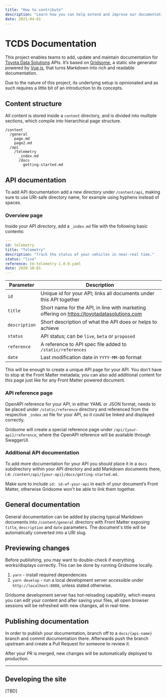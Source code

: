 ```yaml
---
title: "How to contribute"
description: "Learn how you can help extend and improve our documentation"
date: 2021-04-01
---
```


# TCDS Documentation

This project enables teams to add, update and maintain documentation for [Toyota Data Solutions](https://toyotadatasolutions.com) APIs. It’s based on [Gridsome](https://gridsome.org), a static site generator powered by [Vue.js](https://vuejs.org), that turns Markdown into rich and readable documentation.

Due to the nature of this project, its underlying setup is opinionated and as such requires a little bit of an introduction to its concepts.

## Content structure

All content is stored inside a `content` directory, and is divided into multiple sections, which compile into hierarchical page structure.

```
/content
  /general
    page.md
    page2.md
  /api
    /telemetry
      _index.md
      /docs
        getting-started.md
```

## API documentation

To add API documentation add a new directory under `/content/api`, making sure to use URI-safe directory name, for example using hyphens instead of spaces.

### Overview page

Inside your API directory, add a `_index.md` file with the following basic contents:

```yaml
---
id: telemetry
title: "Telemetry"
description: "Track the status of your vehicles in near-real time."
status: "live"
reference: tm-telemetry-1.0.0.yaml
date: 2020-10-01
---
```

| Parameter     | Description                                                                                |
| ------------- | ------------------------------------------------------------------------------------------ |
| `id`          | Unique id for your API; links all documents under this API together                        |
| `title`       | Short name for the API, in line with marketing offering on https://toyotadatasolutions.com |
| `description` | Short description of what the API does or helps to achieve                                 |
| `status`      | API status; can be `live`, `beta` or `proposed`                                            |
| `reference`   | A reference to API spec file added to `/static/references`                                 |
| `date`        | Last modification date in `YYYY-MM-DD` format                                              |

This will be enough to create a unique API page for your API. You don’t have to stop at the Front Matter metadata; you can also add additional content for this page just like for any Front Matter powered document.

### API reference page

OpenAPI reference for your API, in either YAML or JSON format, needs to be placed under `/static/reference` directory and referenced from the respective `_index.md` file for your API, so it could be linked and displayed correctly.

Gridsome will create a special reference page under `/api/{your-api}/reference`, where the OpenAPI reference will be available through SwaggerUI.

### Additional API documentation

To add more documentation for your API you should place it in a `docs` subdirectory within your API directory and add Markdown documents there, i.e: `/content/api/{your-api}/docs/getting-started.md`.

<div class="notice">
Make sure to include <code>id: id-of-your-api</code> in each of your document’s Front Matter, otherwise Gridsome won't be able to link them together.
</div>

## General documentation

General documentation can be added by placing typical Markdown documents into `/content/general` directory with Front Matter exposing `title`, `description` and `date` parameters. The document's title will be automatically converted into a URI slug.

## Previewing changes

Before publishing, you may want to double-check if everything works/displays correctly. This can be done by running Gridsome locally.

1. `yarn` - install required dependencies
2. `yarn develop` - run a local development server accessible under `http://localhost:8080`, unless stated otherwise.

Gridsome development server has hot-reloading capability, which means you can edit your content and after saving your files, all open browser sessions will be refreshed with new changes, all in real-time.

## Publishing documentation

In order to publish your documentation, branch off to a `docs/{api-name}` branch and commit documentation there. Afterwards push the branch upstream and create a Pull Request for someone to review it.

After your PR is merged, new changes will be automatically deployed to production.

---

## Developing the site

[TBD]
